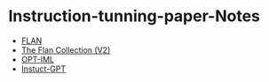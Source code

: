 # Instruction-tunning-paper-Notes
  - [FLAN](https://arxiv.org/abs/2109.01652)
  - [The Flan Collection (V2)](https://arxiv.org/pdf/2301.13688v1.pdf)
  - [OPT-IML](https://arxiv.org/abs/2212.12017)
  - [Instuct-GPT](https://arxiv.org/pdf/2203.02155.pdf)

